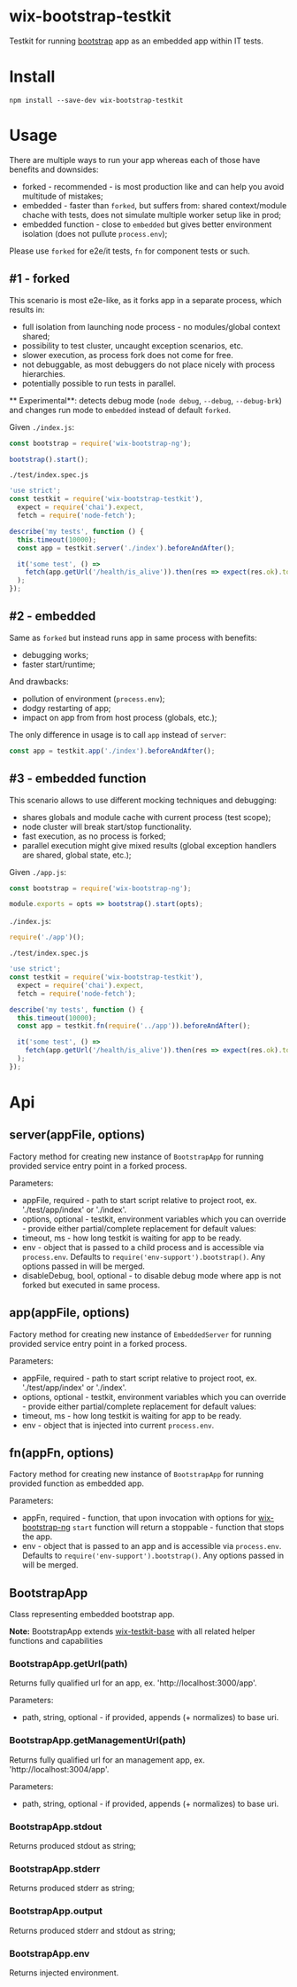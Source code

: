 # wix-bootstrap-testkit

Testkit for running [bootstrap](../) app as an embedded app within IT tests.

# Install

```
npm install --save-dev wix-bootstrap-testkit
```

# Usage

There are multiple ways to run your app whereas each of those have benefits and downsides:
 - forked - recommended - is most production like and can help you avoid multitude of mistakes;
 - embedded - faster than `forked`, but suffers from: shared context/module chache with tests, does not simulate multiple worker setup like in prod;
 - embedded function - close to `embedded` but gives better environment isolation (does not pullute `process.env`);

Please use `forked` for e2e/it tests, `fn` for component tests or such.

## #1 - forked

This scenario is most e2e-like, as it forks app in a separate process, which results in:
 - full isolation from launching node process - no modules/global context shared;
 - possibility to test cluster, uncaught exception scenarios, etc.
 - slower execution, as process fork does not come for free.
 - not debuggable, as most debuggers do not place nicely with process hierarchies.
 - potentially possible to run tests in parallel.

** Experimental**: detects debug mode (`node debug`, `--debug`, `--debug-brk`) and changes run mode to `embedded` instead of default `forked`.

Given `./index.js`:
```js
const bootstrap = require('wix-bootstrap-ng');

bootstrap().start();
```

`./test/index.spec.js`
```js
'use strict';
const testkit = require('wix-bootstrap-testkit'),
  expect = require('chai').expect,
  fetch = require('node-fetch');

describe('my tests', function () {
  this.timeout(10000);
  const app = testkit.server('./index').beforeAndAfter();

  it('some test', () => 
    fetch(app.getUrl('/health/is_alive')).then(res => expect(res.ok).to.be.true)
  );
});
```

## #2 - embedded

Same as `forked` but instead runs app in same process with benefits:
 - debugging works;
 - faster start/runtime;

And drawbacks:
 - pollution of environment (`process.env`);
 - dodgy restarting of app;
 - impact on app from from host process (globals, etc.);

The only difference in usage is to call `app` instead of `server`: 

```js
const app = testkit.app('./index').beforeAndAfter();
```

## #3 - embedded function

This scenario allows to use different mocking techniques and debugging:
 - shares globals and module cache with current process (test scope);
 - node cluster will break start/stop functionality.
 - fast execution, as no process is forked;
 - parallel execution might give mixed results (global exception handlers are shared, global state, etc.);

Given `./app.js`:
```js
const bootstrap = require('wix-bootstrap-ng');

module.exports = opts => bootstrap().start(opts);
```

`./index.js`:
```js
require('./app')();
```

`./test/index.spec.js`
```js
'use strict';
const testkit = require('wix-bootstrap-testkit'),
  expect = require('chai').expect,
  fetch = require('node-fetch');

describe('my tests', function () {
  this.timeout(10000);
  const app = testkit.fn(require('../app')).beforeAndAfter();

  it('some test', () => 
    fetch(app.getUrl('/health/is_alive')).then(res => expect(res.ok).to.be.true)
  );
});
```

# Api

## server(appFile, options)
Factory method for creating new instance of `BootstrapApp` for running provided service entry point in a forked process.

Parameters:
 - appFile, required - path to start script relative to project root, ex. './test/app/index' or './index'.
 - options, optional - testkit, environment variables which you can override - provide either partial/complete replacement for default values:
  - timeout, ms - how long testkit is waiting for app to be ready.
  - env - object that is passed to a child process and is accessible via `process.env`. Defaults to `require('env-support').bootstrap()`. Any options passed in will be merged.
  - disableDebug, bool, optional - to disable debug mode where app is not forked but executed in same process.

## app(appFile, options)
Factory method for creating new instance of `EmbeddedServer` for running provided service entry point in a forked process.

Parameters:
 - appFile, required - path to start script relative to project root, ex. './test/app/index' or './index'.
 - options, optional - testkit, environment variables which you can override - provide either partial/complete replacement for default values:
  - timeout, ms - how long testkit is waiting for app to be ready.
  - env - object that is injected into current `process.env`.

## fn(appFn, options)
Factory method for creating new instance of `BootstrapApp` for running provided function as embedded app.

Parameters:
 - appFn, required - function, that upon invocation with options for [wix-bootstrap-ng](../../bootstrap-ng/wix-bootstrap-ng) `start` function will return a stoppable - function that stops the app.
 - env - object that is passed to an app and is accessible via `process.env`. Defaults to `require('env-support').bootstrap()`. Any options passed in will be merged.

## BootstrapApp
Class representing embedded bootstrap app.

**Note:** BootstrapApp extends [wix-testkit-base](../../testing/wix-testkit-base) with all related helper functions and capabilities
 
### BootstrapApp.getUrl(path)
Returns fully qualified url for an app, ex. 'http://localhost:3000/app'.
 
Parameters:
 - path, string, optional - if provided, appends (+ normalizes) to base uri.

### BootstrapApp.getManagementUrl(path)
Returns fully qualified url for an management app, ex. 'http://localhost:3004/app'.
 
Parameters:
 - path, string, optional - if provided, appends (+ normalizes) to base uri.

### BootstrapApp.stdout
Returns produced stdout as string;

### BootstrapApp.stderr
Returns produced stderr as string;

### BootstrapApp.output
Returns produced stderr and stdout as string;

### BootstrapApp.env
Returns injected environment.